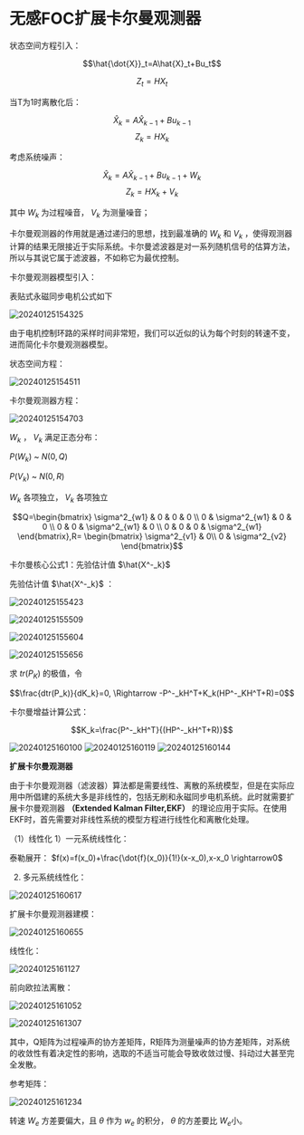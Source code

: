 # 无感FOC扩展卡尔曼观测器

状态空间方程引入：

$$\hat{\dot{X}}_t=A\hat{X}_t+Bu_t$$

$$Z_t=HX_t$$

当T为1时离散化后：

$$\hat{X}_k=A\hat{X}_{k-1}+Bu_{k-1}$$
$$Z_k=HX_k$$

考虑系统噪声：

$$\hat{X}_k=A\hat{X}_{k-1}+Bu_{k-1}+W_k$$
$$Z_k=HX_k+V_k$$

其中 $W_k$ 为过程噪音， $V_k$ 为测量噪音；


卡尔曼观测器的作用就是通过递归的思想，找到最准确的  $W_k$ 和 $V_k$ ，使得观测器计算的结果无限接近于实际系统。卡尔曼滤波器是对一系列随机信号的估算方法，所以与其说它属于滤波器，不如称它为最优控制。


卡尔曼观测器模型引入：

表贴式永磁同步电机公式如下

![20240125154325](https://cdn.jsdelivr.net/gh/xupengfeir/Notes-and-Articles/Image/20240125154325.png)


由于电机控制环路的采样时间非常短，我们可以近似的认为每个时刻的转速不变，进而简化卡尔曼观测器模型。

状态空间方程：


![20240125154511](https://cdn.jsdelivr.net/gh/xupengfeir/Notes-and-Articles/Image/20240125154511.png)

卡尔曼观测器方程：

![20240125154703](https://cdn.jsdelivr.net/gh/xupengfeir/Notes-and-Articles/Image/20240125154703.png)


 $W_k$ ， $V_k$ 满足正态分布：

$P(W_k)$ ~ $N(0,Q)$

$P(V_k)$ ~ $N(0,R)$

 $W_k$ 各项独立， $V_k$ 各项独立

$$Q=\begin{bmatrix}
\sigma^2_{w1} & 0 & 0 & 0 \\
0 & \sigma^2_{w1} & 0 & 0 \\
0 & 0 & \sigma^2_{w1} & 0 \\
0 & 0 & 0 & \sigma^2_{w1} 
\end{bmatrix},R=
\begin{bmatrix}
\sigma^2_{v1} & 0\\
0 & \sigma^2_{v2}
\end{bmatrix}$$

卡尔曼核心公式1：先验估计值  $\hat{X^-_k}$

先验估计值  $\hat{X^-_k}$ ：

![20240125155423](https://cdn.jsdelivr.net/gh/xupengfeir/Notes-and-Articles/Image/20240125155423.png)


![20240125155509](https://cdn.jsdelivr.net/gh/xupengfeir/Notes-and-Articles/Image/20240125155509.png)

![20240125155604](https://cdn.jsdelivr.net/gh/xupengfeir/Notes-and-Articles/Image/20240125155604.png)


![20240125155656](https://cdn.jsdelivr.net/gh/xupengfeir/Notes-and-Articles/Image/20240125155656.png)


求 $tr(P_K)$ 的极值，令

$$\frac{dtr(P_k)}{dK_k}=0, \Rightarrow -P^-_kH^T+K_k(HP^-_KH^T+R)=0$$

卡尔曼增益计算公式：

$$K_k=\frac{P^-_kH^T}{(HP^-_kH^T+R)}$$


![20240125160100](https://cdn.jsdelivr.net/gh/xupengfeir/Notes-and-Articles/Image/20240125160100.png)
![20240125160119](https://cdn.jsdelivr.net/gh/xupengfeir/Notes-and-Articles/Image/20240125160119.png)
![20240125160144](https://cdn.jsdelivr.net/gh/xupengfeir/Notes-and-Articles/Image/20240125160144.png)


**扩展卡尔曼观测器**

由于卡尔曼观测器（滤波器）算法都是需要线性、离散的系统模型，但是在实际应用中所倡建的系统大多是非线性的，包括无刷和永磁同步电机系统。此时就需要扩展卡尔曼观测器 **（Extended Kalman Filter,EKF）** 的理论应用于实际。在使用EKF时，首先需要对非线性系统的模型方程进行线性化和离散化处理。

（1）线性化
1）一元系统线性化：

泰勒展开：  $f(x)=f(x_0)+\frac{\dot{f}(x_0)}{1!}(x-x_0),x-x_0 \rightarrow0$

2) 多元系统线性化：

![20240125160617](https://cdn.jsdelivr.net/gh/xupengfeir/Notes-and-Articles/Image/20240125160617.png)

扩展卡尔曼观测器建模：

![20240125160655](https://cdn.jsdelivr.net/gh/xupengfeir/Notes-and-Articles/Image/20240125160655.png)


线性化：

![20240125161127](https://cdn.jsdelivr.net/gh/xupengfeir/Notes-and-Articles/Image/20240125161127.png)


前向欧拉法离散：

![20240125161052](https://cdn.jsdelivr.net/gh/xupengfeir/Notes-and-Articles/Image/20240125161052.png)



![20240125161307](https://cdn.jsdelivr.net/gh/xupengfeir/Notes-and-Articles/Image/20240125161307.png)


其中，Q矩阵为过程噪声的协方差矩阵，R矩阵为测量噪声的协方差矩阵，对系统的收敛性有着决定性的影响，选取的不适当可能会导致收敛过慢、抖动过大甚至完全发散。

参考矩阵：

![20240125161234](https://cdn.jsdelivr.net/gh/xupengfeir/Notes-and-Articles/Image/20240125161234.png)


转速  $W_e$ 方差要偏大，且 $\theta$ 作为 $w_e$ 的积分，  $\theta$ 的方差要比 $W_e$小。

